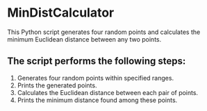 # MinDistCalculator
This Python script generates four random points and calculates the minimum Euclidean distance between any two points.

## The script performs the following steps:
1. Generates four random points within specified ranges.
2. Prints the generated points.
3. Calculates the Euclidean distance between each pair of points.
4. Prints the minimum distance found among these points.